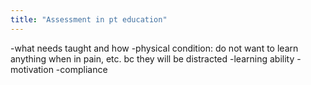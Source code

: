 ```yaml
---
title: "Assessment in pt education"
---
```

-what needs taught and how
-physical condition: do not want to learn anything when in pain, etc. bc they will be distracted 
-learning ability
-motivation
-compliance

